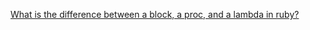 [What is the difference between a block, a proc, and a lambda in ruby?](http://awaxman11.github.io/blog/2013/08/05/what-is-the-difference-between-a-block/)
